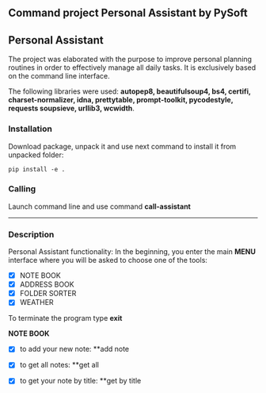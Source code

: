 ## Command project Personal Assistant by PySoft

## Personal Assistant
The project was elaborated with the purpose to improve personal planning routines in order to effectively manage all daily tasks.
It is exclusively based on the command line interface.

The following libraries were used: **autopep8,  beautifulsoup4, bs4, certifi, charset-normalizer, idna, prettytable, prompt-toolkit, pycodestyle,  requests soupsieve, urllib3, wcwidth**.


### Installation

Download package, unpack it and use next command to install it from unpacked folder:

```bush
pip install -e .
```

### Calling

Launch command line and use command **call-assistant**

___

### Description


Personal Assistant functionality:
In the beginning, you enter the main **MENU** interface where you will be asked to choose one of the tools:

- [x] NOTE BOOK
- [x] ADDRESS BOOK
- [x] FOLDER SORTER
- [x] WEATHER

To terminate the program type **exit**

**NOTE BOOK**

- [x] to add your new note: **add note
- [x] to get all notes: **get all
- [x] to get your note by title:  **get by title <title>
- [x] to get the list of notes sharing the same tag value: **get by tag <tag>
- [x] to delete the note with a certain title: __delete note <title>__
- [x] to edit the text of a note with a certain title: __edit note <title>__
- [x] to go back to the main menu:  menu


**ADDRESS BOOKK**
<p>
- [x] to add new contact and one or more phones, write command: add contact <name>
- [x] to remove contact, write command: remove contact <name>
- [x] to add phone, write command: add phone <name> <one phone>
- [x] to change phone, write command: change phone <name> <old phone> <new phone>
- [x] to remove phone, write command: remove phone <name> <old phone>
- [x] to add e-mail, write command: add email <name> <e-mail>
- [x] to change e-mail, write command: change email <name> <new e-mail>
- [x] to remove e-mail, write command: remove email <name>
- [x] to add address, write command: add address <name> <address>
- [x] to change address, write command: change address <name> <new address>
- [x] to remove address, write command: remove address <name>
- [x] to add birthday of contact, write command: add birthday <name> <dd/mm/yyyy>
- [x] to remove birthday, write command: remove birthday <name>
- [x] to change birthday, write command: change birthday <name> <d/m/yyyy>
- [x] to see how many days to contact's birthday, write command: days to birthday <name>
- [x] to see list of birthdays in period, write command: birthdays <number of days>
- [x] to search contact, by name, write command: search contact <name>
- [x] to see full record of contact, write: phone <name>
- [x] to see all contacts, write command: show book
- [x] to go to MENU, write command: menu 
- [x] to say hello, write command: hello
- [x] to see help, write command: help
</p>

**FOLDER SORTER**
<p>
- [x] to sort a folder you should enter a path to it.
- [x] to go to MENU, write command: menu
- [x] supported formats for sorting:

```python
groups_of_format = {
        "images": ["JPEG", "PNG", "JPG", "SVG", "BMP"],
        "videos": ["AVI", "MP4", "MOV", "MKV"],
        "documents": ["DOC", "DOCX", "TXT", "PDF", "XLSX", "PPTX"],
        "audios": ["MP3", "OGG", "WAV", "AMR"],
        "archives": ["ZIP", "GZ", "TAR", "RAR"],
    }
```
</p>

**WEATHER**
<p>
By default weather forecast is set for Kyiv
- [x] to get the weather forecast type your city name
- [x] to go to MENU, write command: menu
</p>
___

### PySoft team:
<p> 
Dmytrii Shypilov (Team Lead) </p>
<p>Anton Akulenko (Scrum Master) </p>
<p>Kostiantyn Liapkalo (Developer) </p>
<p>Artur Mistiuk (Developer)</p>

